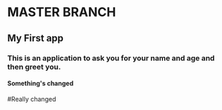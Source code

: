 # MASTER BRANCH
## My First app
### This is an application to ask you for your name and age and then greet you.
#### Something's changed
#Really changed